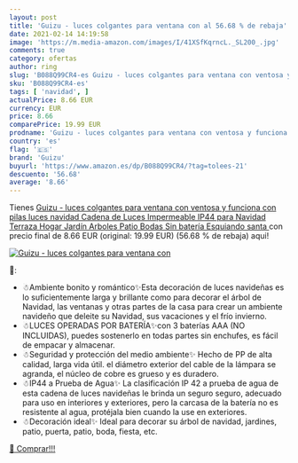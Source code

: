 ```yaml
---
layout: post
title: 'Guizu - luces colgantes para ventana con al 56.68 % de rebaja'
date: 2021-02-14 14:19:58
image: 'https://m.media-amazon.com/images/I/41XSfKqrncL._SL200_.jpg'
comments: true
category: ofertas
author: ring
slug: 'B088Q99CR4-es Guizu - luces colgantes para ventana con ventosa y...'
sku: 'B088Q99CR4-es'
tags: [ 'navidad', ]
actualPrice: 8.66 EUR
currency: EUR
price: 8.66
comparePrice: 19.99 EUR
prodname: 'Guizu - luces colgantes para ventana con ventosa y funciona con pilas  luces navidad Cadena de Luces Impermeable IP44 para Navidad Terraza Hogar Jardín Arboles Patio Bodas Sin batería  Esquiando santa '
country: 'es'
flag: '🇪🇸'
brand: 'Guizu'
buyurl: 'https://www.amazon.es/dp/B088Q99CR4/?tag=tolees-21'
descuento: '56.68'
average: '8.66'
---
```


Tienes [Guizu - luces colgantes para ventana con ventosa y funciona con pilas  luces navidad Cadena de Luces Impermeable IP44 para Navidad Terraza Hogar Jardín Arboles Patio Bodas Sin batería  Esquiando santa ](https://www.amazon.es/dp/B088Q99CR4/?tag=tolees-21) con precio final de  8.66 EUR (original: 19.99 EUR) (56.68 %  de rebaja) aqui!

[![Guizu - luces colgantes para ventana con](https://m.media-amazon.com/images/I/41XSfKqrncL._SL200_.jpg)](https://www.amazon.es/dp/B088Q99CR4/?tag=tolees-21)

🔎:

- ☃Ambiente bonito y romántico✨Esta decoración de luces navideñas es lo suficientemente larga y brillante como para decorar el árbol de Navidad, las ventanas y otras partes de la casa para crear un ambiente navideño que deleite su Navidad, sus vacaciones y el frío invierno.
- ☃LUCES OPERADAS POR BATERÍA✨con 3 baterías AAA (NO INCLUIDAS), puedes sostenerlo en todas partes sin enchufes, es fácil de empacar y almacenar.
- ☃Seguridad y protección del medio ambiente✨ Hecho de PP de alta calidad, larga vida útil. el diámetro exterior del cable de la lámpara se agranda, el núcleo de cobre es grueso y es duradero.
- ☃IP44 a Prueba de Agua✨ La clasificación IP 42 a prueba de agua de esta cadena de luces navideñas le brinda un seguro seguro, adecuado para uso en interiores y exteriores, pero la carcasa de la batería no es resistente al agua, protéjala bien cuando la use en exteriores.
- ☃Decoración ideal✨ Ideal para decorar su árbol de navidad, jardines, patio, puerta, patio, boda, fiesta, etc.

[🛒 Comprar!!!](https://www.amazon.es/dp/B088Q99CR4/?tag=tolees-21)
